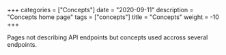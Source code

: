 +++
categories = ["Concepts"]
date = "2020-09-11"
description = "Concepts home page"
tags = ["concepts"]
title = "Concepts"
weight = -10
+++

Pages not describing API endpoints
but concepts used accross several endpoints.
